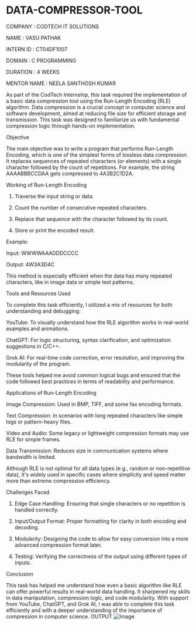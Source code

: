 # DATA-COMPRESSOR-TOOL

COMPANY : CODTECH IT SOLUTIONS

NAME : VASU PATHAK 

INTERN ID : CT04DF1007

DOMAIN : C PROGRAMMING

DURATION : 4 WEEKS

MENTOR NAME : NEELA SANTHOSH KUMAR

As part of the CodTech Internship, this task required the implementation of a basic data compression tool using the Run-Length Encoding (RLE) algorithm. Data compression is a crucial concept in computer science and software development, aimed at reducing file size for efficient storage and transmission. This task was designed to familiarize us with fundamental compression logic through hands-on implementation.



Objective

The main objective was to write a program that performs Run-Length Encoding, which is one of the simplest forms of lossless data compression. It replaces sequences of repeated characters (or elements) with a single character followed by the count of repetitions. For example, the string AAAABBBCCDAA gets compressed to 4A3B2C1D2A.



Working of Run-Length Encoding

1. Traverse the input string or data.


2. Count the number of consecutive repeated characters.


3. Replace that sequence with the character followed by its count.


4. Store or print the encoded result.



Example:

Input: WWWWAAADDDCCCC

Output: 4W3A3D4C


This method is especially efficient when the data has many repeated characters, like in image data or simple text patterns.



Tools and Resources Used

To complete this task efficiently, I utilized a mix of resources for both understanding and debugging:

YouTube: To visually understand how the RLE algorithm works in real-world examples and animations.

ChatGPT: For logic structuring, syntax clarification, and optimization suggestions in C/C++.

Grok AI: For real-time code correction, error resolution, and improving the modularity of the program.


These tools helped me avoid common logical bugs and ensured that the code followed best practices in terms of readability and performance.



Applications of Run-Length Encoding

Image Compression: Used in BMP, TIFF, and some fax encoding formats.

Text Compression: In scenarios with long repeated characters like simple logs or pattern-heavy files.

Video and Audio: Some legacy or lightweight compression formats may use RLE for simple frames.

Data Transmission: Reduces size in communication systems where bandwidth is limited.


Although RLE is not optimal for all data types (e.g., random or non-repetitive data), it's widely used in specific cases where simplicity and speed matter more than extreme compression efficiency.



Challenges Faced

1. Edge Case Handling: Ensuring that single characters or no repetition is handled correctly.


2. Input/Output Format: Proper formatting for clarity in both encoding and decoding.


3. Modularity: Designing the code to allow for easy conversion into a more advanced compression format later.


4. Testing: Verifying the correctness of the output using different types of inputs.



Conclusion

This task has helped me understand how even a basic algorithm like RLE can offer powerful results in real-world data handling. It sharpened my skills in data manipulation, compression logic, and code modularity. With support from YouTube, ChatGPT, and Grok AI, I was able to complete this task efficiently and with a deeper understanding of the importance of compression in computer science.
OUTPUT
![Image](https://github.com/user-attachments/assets/96ce5914-b815-4d11-b6a8-3d065a3f3e6f)
